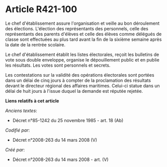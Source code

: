 # Article R421-100

Le chef d'établissement assure l'organisation et veille au bon déroulement des élections. L'élection des représentants des
personnels, celle des représentants des parents d'élèves et celle des élèves comme délégués de classe sont effectuées au plus
tard avant la fin de la sixième semaine après la date de la rentrée scolaire.

Le chef d'établissement établit les listes électorales, reçoit les bulletins de vote sous double enveloppe, organise le
dépouillement public et en publie les résultats. Les votes sont personnels et secrets.

Les contestations sur la validité des opérations électorales sont portées dans un délai de cinq jours à compter de la
proclamation des résultats devant le directeur régional des affaires maritimes. Celui-ci statue dans un délai de huit jours à
l'issue duquel la demande est réputée rejetée.

**Liens relatifs à cet article**

_Anciens textes_:

  - Décret n°85-1242 du 25 novembre 1985 - art. 18 (Ab)

_Codifié par_:

  - Décret n°2008-263 du 14 mars 2008 (V)

_Créé par_:

  - Décret n°2008-263 du 14 mars 2008 - art. (V)
